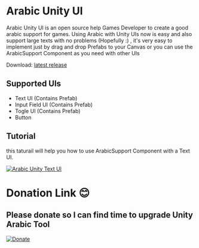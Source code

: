 # Arabic Unity UI
Arabic Unity UI is an open source help Games Developer to create a good arabic support for games.
Using Arabic with Unity UIs now is easy and also support large texts with no problems (Hopefully :) , it's very easy to implement just by drag and drop Prefabs to your Canvas or you can use the ArabicSupport Component as you need with other UIs

Download: [latest release](https://github.com/AbdullahAlimam/Arabic-Support-for-Unity-UI/releases)

Supported UIs
-------

* Text UI (Contains Prefab)
* Input Field UI (Contains Prefab)
* Togle UI (Contains Prefab)
* Button 

Tutorial
-------

this taturail will help you how to use ArabicSupport Component with a Text UI.

[![Arabic Unity Text UI](https://img.youtube.com/vi/senKV2CdH6Y/0.jpg)](https://www.youtube.com/watch?v=senKV2CdH6Y)


# Donation Link 😊
## Please donate so I can find time to upgrade Unity Arabic Tool

[![Donate](https://www.paypalobjects.com/en_US/DK/i/btn/btn_donateCC_LG.gif)](https://www.paypal.com/cgi-bin/webscr?cmd=_s-xclick&hosted_button_id=Z2333E65JCCMC)
